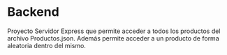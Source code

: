 # Backend
Proyecto Servidor Express que permite acceder a todos los productos del archivo Productos.json. Además permite acceder a un producto de forma aleatoria dentro del mismo.
